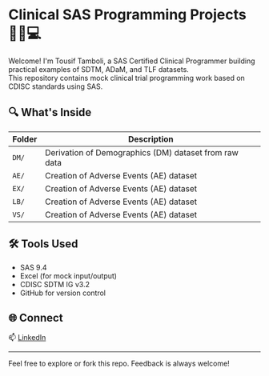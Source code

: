 # Clinical SAS Programming Projects 👨‍⚕️💻

Welcome! I'm Tousif Tamboli, a SAS Certified Clinical Programmer building practical examples of SDTM, ADaM, and TLF datasets.  
This repository contains mock clinical trial programming work based on CDISC standards using SAS.

## 🔍 What's Inside

| Folder | Description |
|--------|-------------|
| `DM/`  | Derivation of Demographics (DM) dataset from raw data |
| `AE/`  | Creation of Adverse Events (AE) dataset |
| `EX/`  | Creation of Adverse Events (AE) dataset |
| `LB/`  | Creation of Adverse Events (AE) dataset |
| `VS/`  | Creation of Adverse Events (AE) dataset |

## 🛠️ Tools Used
- SAS 9.4
- Excel (for mock input/output)
- CDISC SDTM IG v3.2
- GitHub for version control

## 🌐 Connect
📫 [LinkedIn](linkedin.com/in/tousiftamboli)  

---

Feel free to explore or fork this repo. Feedback is always welcome!
